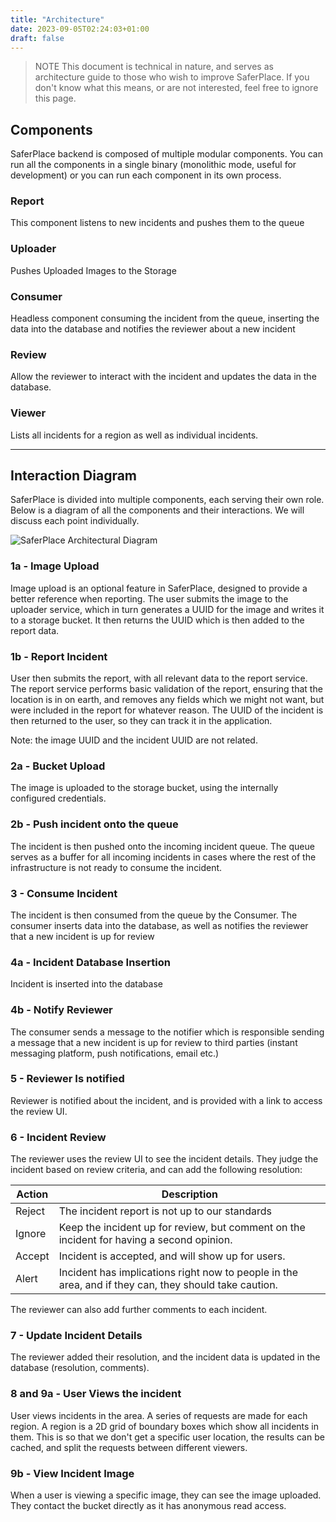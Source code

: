 ```yaml
---
title: "Architecture"
date: 2023-09-05T02:24:03+01:00
draft: false
---
```


> NOTE
> This document is technical in nature, and serves as architecture guide to
> those who wish to improve SaferPlace. If you don't know what this means, or
> are not interested, feel free to ignore this page.

## Components

SaferPlace backend is composed of multiple modular components. You can run all
the components in a single binary (monolithic mode, useful for development) or
you can run each component in its own process.

### Report

This component listens to new incidents and pushes them to the queue

### Uploader

Pushes Uploaded Images to the Storage

### Consumer

Headless component consuming the incident from the queue, inserting the data
into the database and notifies the reviewer about a new incident

### Review

Allow the reviewer to interact with the incident and updates the data in the
database.

### Viewer

Lists all incidents for a region as well as individual incidents.

---

## Interaction Diagram

SaferPlace is divided into multiple components, each serving their own role.
Below is a diagram of  all the components and their interactions. We will
discuss each point individually.

![SaferPlace Architectural Diagram](/images/architecture-diagram-v0.1.svg)

### 1a - Image Upload

Image upload is an optional feature in SaferPlace, designed to provide a better
reference when reporting. The user submits the image to the uploader service,
which in turn generates a UUID for the image and writes it to a storage bucket.
It then returns the UUID which is then added to the report data.

### 1b - Report Incident

User then submits the report, with all relevant data to the report service. The
report service performs basic validation of the report, ensuring that the
location is in on earth, and removes any fields which we might not want, but
were included in the report for whatever reason. The UUID of the incident is
then returned to the user, so they can track it in the application.

Note: the image UUID and the incident UUID are not related.

### 2a - Bucket Upload

The image is uploaded to the storage bucket, using the internally configured
credentials.

### 2b - Push incident onto the queue

The incident is then pushed onto the incoming incident queue. The queue serves
as a buffer for all incoming incidents in cases where the rest of the
infrastructure is not ready to consume the incident.

### 3 - Consume Incident

The incident is then consumed from the queue by the Consumer. The consumer
inserts data into the database, as well as notifies the reviewer that a new
incident is up for review

### 4a - Incident Database Insertion

Incident is inserted into the database

### 4b - Notify Reviewer

The consumer sends a message to the notifier which is responsible sending a
message that a new incident is up for review to third parties (instant messaging
platform, push notifications, email etc.)

### 5 - Reviewer Is notified

Reviewer is notified about the incident, and is provided with a link to access
the review UI.

### 6 - Incident Review

The reviewer uses the review UI to see the incident details. They judge the
incident based on review criteria, and can add the following resolution:

| Action | Description |
|--------|-------------|
| Reject | The incident report is not up to our standards |
| Ignore | Keep the incident up for review, but comment on the incident for having a second opinion. |
| Accept | Incident is accepted, and will show up for users. |
| Alert  | Incident has implications right now to people in the area, and if they can, they should take caution. |

The reviewer can also add further comments to each incident.

### 7 - Update Incident Details

The reviewer added their resolution, and the incident data is updated in the
database (resolution, comments).

### 8 and 9a - User Views the incident

User views incidents in the area. A series of requests are made for each region.
A region is a 2D grid of boundary boxes which show all incidents in them. This
is so that we don't get a specific user location, the results can be cached,
and split the requests between different viewers.

### 9b - View Incident Image

When a user is viewing a specific image, they can see the image uploaded. They
contact the bucket directly as it has anonymous read access.
